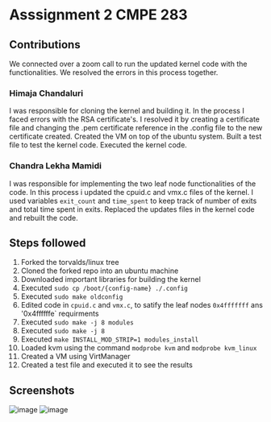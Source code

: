 # Asssignment 2 CMPE 283

## Contributions
We connected over a zoom call to run the updated kernel code with the functionalities. We resolved the errors in this process together.

### Himaja Chandaluri

I was responsible for cloning the kernel and building it. In the process I faced errors with the RSA certificate's. 
I resolved it by creating a certificate file and changing the .pem certificate reference in the .config file to the new certificate created.
Created the VM on top of the ubuntu system. Built a test file to test the kernel code. Executed the kernel code.

### Chandra Lekha Mamidi

I was responsible for implementing the two leaf node functionalities of the code. In this process i updated the cpuid.c and vmx.c files of the kernel.
I used variables `exit_count` and `time_spent` to keep track of number of exits and total time spent in exits.
Replaced the updates files in the kernel code and rebuilt the code.

## Steps followed

1. Forked the torvalds/linux tree
2. Cloned the forked repo into an ubuntu machine
3. Downloaded important libraries for building the kernel
4. Executed `sudo cp /boot/{config-name} ./.config`
5. Executed `sudo make oldconfig`
6. Edited code in `cpuid.c` and `vmx.c`, to satify the leaf nodes `0x4fffffff` ans '0x4ffffffe` requirments
7. Executed `sudo make -j 8 modules`
8. Executed `sudo make -j 8`
9. Executed `make INSTALL_MOD_STRIP=1 modules_install`
10. Loaded kvm using the command `modprobe kvm` and `modprobe kvm_linux`
11. Created a VM using VirtManager
12. Created a test file and executed it to see the results


## Screenshots

![image](https://user-images.githubusercontent.com/67281829/142979898-0aaad88d-3b84-4add-8e83-6357846fd31d.png)
![image](https://user-images.githubusercontent.com/67281829/142980036-a705e232-0b95-4332-98b2-c7aa08a389db.png)
